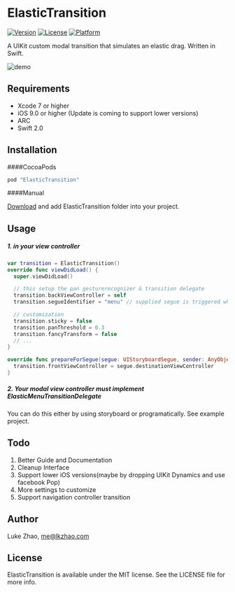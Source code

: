 # ElasticTransition

[![Version](https://img.shields.io/cocoapods/v/ElasticTransition.svg?style=flat)](http://cocoapods.org/pods/ElasticTransition)
[![License](https://img.shields.io/cocoapods/l/ElasticTransition.svg?style=flat)](http://cocoapods.org/pods/ElasticTransition)
[![Platform](https://img.shields.io/cocoapods/p/ElasticTransition.svg?style=flat)](http://cocoapods.org/pods/ElasticTransition)

A UIKit custom modal transition that simulates an elastic drag. Written in Swift.

![demo](https://github.com/lkzhao/ElasticTransition/blob/master/demo.gif?raw=true)

## Requirements

* Xcode 7 or higher
* iOS 9.0 or higher (Update is coming to support lower versions)
* ARC
* Swift 2.0

## Installation

####CocoaPods

```ruby
pod "ElasticTransition"
```

####Manual

[Download](https://github.com/lkzhao/ElasticTransition/archive/master.zip) and add ElasticTransition folder into your project.

## Usage

##### 1. in your view controller
```swift
var transition = ElasticTransition()
override func viewDidLoad() {
  super.viewDidLoad()

  // this setup the pan gesturerecognizer & transition delegate
  transition.backViewController = self
  transition.segueIdentifier = "menu" // supplied segue is triggered when drag start

  // customization
  transition.sticky = false
  transition.panThreshold = 0.3
  transition.fancyTransform = false
  // ...
}

override func prepareForSegue(segue: UIStoryboardSegue, sender: AnyObject?) {
  transition.frontViewController = segue.destinationViewController
}
```

##### 2. Your modal view controller must implement ElasticMenuTransitionDelegate
You can do this either by using storyboard or programatically. See example project.


## Todo
1. Better Guide and Documentation
2. Cleanup Interface
3. Support lower iOS versions(maybe by dropping UIKit Dynamics and use facebook Pop)
4. More settings to customize
5. Support navigation controller transition

## Author

Luke Zhao, me@lkzhao.com

## License

ElasticTransition is available under the MIT license. See the LICENSE file for more info.

